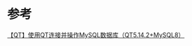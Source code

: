 # 参考

<a href="https://blog.csdn.net/bailang_zhizun/article/details/116232802">【QT】使用QT连接并操作MySQL数据库（QT5.14.2+MySQL8）</a>

